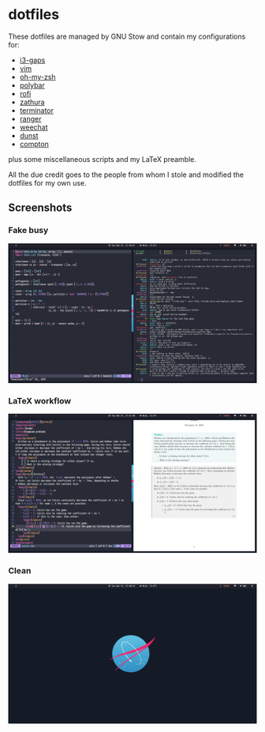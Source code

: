 # dotfiles

These dotfiles are managed by GNU Stow and contain my configurations for:
- [i3-gaps](https://github.com/Airblader/i3)
- [vim](https://www.vim.org/)
- [oh-my-zsh](https://github.com/ohmyzsh/ohmyzsh)
- [polybar](https://github.com/polybar/polybar)
- [rofi](https://github.com/davatorium/rofi)
- [zathura](https://pwmt.org/projects/zathura/)
- [terminator](https://wiki.archlinux.org/index.php/Terminator)
- [ranger](https://github.com/ranger/ranger)
- [weechat](https://weechat.org/)
- [dunst](https://github.com/dunst-project/dunst)
- [compton](https://github.com/chjj/compton)

plus some miscellaneous scripts and my LaTeX preamble.

All the due credit goes to the people from whom I stole and modified the dotfiles for my own use.
## Screenshots

### Fake busy
![](screen.png)

### LaTeX workflow
![](texing.png)

### Clean
![](clean.png)
